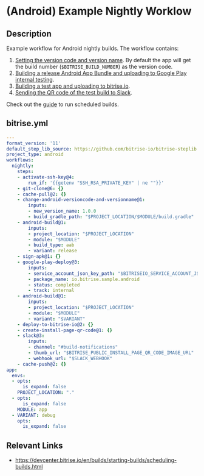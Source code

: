 # (Android) Example Nightly Worklow

## Description

Example workflow for Android nightly builds. The workflow contains:

1. [Setting the version code and version name](https://www.bitrise.io/integrations/steps/change-android-versioncode-and-versionname). By default the app will get the build number (`$BITRISE_BUILD_NUMBER`) as the version code.
2. [Building a release Android App Bundle and uploading to Google Play internal testing](/recipes/android-deploy-to-google-play.md).
3. [Building a test app and uploading to bitrise.io](/recipes/android-deploy-to-bitrise.md).
4. [Sending the QR code of the test build to Slack](/recipes/slack-send-qr-code.md).

Check out the [guide](https://devcenter.bitrise.io/en/builds/starting-builds/scheduling-builds.html) to run scheduled builds.

## bitrise.yml

```yaml
---
format_version: '11'
default_step_lib_source: https://github.com/bitrise-io/bitrise-steplib.git
project_type: android
workflows:
  nightly:
    steps:
    - activate-ssh-key@4:
        run_if: '{{getenv "SSH_RSA_PRIVATE_KEY" | ne ""}}'
    - git-clone@6: {}
    - cache-pull@2: {}
    - change-android-versioncode-and-versionname@1:
        inputs:
        - new_version_name: 1.0.0
        - build_gradle_path: "$PROJECT_LOCATION/$MODULE/build.gradle"
    - android-build@1:
        inputs:
        - project_location: "$PROJECT_LOCATION"
        - module: "$MODULE"
        - build_type: aab
        - variant: release
    - sign-apk@1: {}
    - google-play-deploy@3:
        inputs:
        - service_account_json_key_path: "$BITRISEIO_SERVICE_ACCOUNT_JSON_KEY_URL"
        - package_name: io.bitrise.sample.android
        - status: completed
        - track: internal
    - android-build@1:
        inputs:
        - project_location: "$PROJECT_LOCATION"
        - module: "$MODULE"
        - variant: "$VARIANT"
    - deploy-to-bitrise-io@2: {}
    - create-install-page-qr-code@1: {}
    - slack@3:
        inputs:
        - channel: "#build-notifications"
        - thumb_url: "$BITRISE_PUBLIC_INSTALL_PAGE_QR_CODE_IMAGE_URL"
        - webhook_url: "$SLACK_WEBHOOK"
    - cache-push@2: {}
app:
  envs:
  - opts:
      is_expand: false
    PROJECT_LOCATION: "."
  - opts:
      is_expand: false
    MODULE: app
  - VARIANT: debug
    opts:
      is_expand: false
```

## Relevant Links

* https://devcenter.bitrise.io/en/builds/starting-builds/scheduling-builds.html
